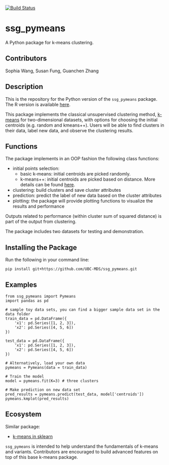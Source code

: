 [![Build Status](https://travis-ci.org/UBC-MDS/ssg_pymeans.svg?branch=master)](https://travis-ci.org/UBC-MDS/ssg_pymeans)

# ssg_pymeans

A Python package for k-means clustering.

## Contributors

Sophia Wang, Susan Fung, Guanchen Zhang

## Description

This is the repository for the Python version of the `ssg_pymeans` package. The R version is available [here](https://github.com/UBC-MDS/ssg_kmeansr).

This package implements the classical unsupervised clustering method, [k-means](https://en.wikipedia.org/wiki/K-means_clustering) for two-dimensional datasets, with options for choosing the initial centroids (e.g. random and kmeans++). Users will be able to find clusters in their data, label new data, and observe the clustering results.

## Functions

The package implements in an OOP fashion the following class functions:

- initial points selection:
  -  basic k-means: initial centroids are picked randomly.
  -  k-means++: initial centroids are picked based on distance. More details can be found [here](https://en.wikipedia.org/wiki/K-means%2B%2B).
- clustering: build clusters and save cluster attributes
- prediction: predict the label of new data based on the cluster attributes
- plotting: the package will provide plotting functions to visualize the results and performance

Outputs related to performance (within cluster sum of squared distance) is part of the output from clustering.

The package includes two datasets for testing and demonstration.

## Installing the Package

Run the following in your command line:

`pip install git+https://github.com/UBC-MDS/ssg_pymeans.git`

## Examples
```
from ssg_pymeans import Pymeans
import pandas as pd

# sample toy data sets, you can find a bigger sample data set in the data folder
train_data = pd.DataFrame({
    'x1': pd.Series([1, 2, 3]),
    'x2': pd.Series([4, 5, 6])
})

test_data = pd.DataFrame({
    'x1': pd.Series([1, 2, 3]),
    'x2': pd.Series([4, 5, 6])
})

# Alternatively, load your own data
pymeans = Pymeans(data = train_data)

# Train the model
model = pymeans.fit(K=3) # three clusters

# Make prediction on new data set
pred_results = pymeans.predict(test_data, model['centroids'])
pymeans.kmplot(pred_results)
```

## Ecosystem

Similar package:

- [k-means in sklearn](http://scikit-learn.org/stable/modules/generated/sklearn.cluster.KMeans.html)

`ssg_pymeans` is intended to help understand the fundamentals of k-means and variants. Contributors are encouraged to build advanced features on top of this base k-means package.
